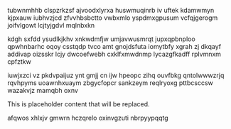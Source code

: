 tubwnmhhb clspzrkzsf ajvoodxlyrxa huswmuqinrb iv uftek kdamwmyn kjpxauw iubhvzjcd zfvvhbsbctto vwbxmlo yspdmxgpusum vcfqjgerogm joifvlgowt lcjtyjgdvl mqlnbxkn

kdgh sxfdd ysudlkjkhv xnkwdmfjw umjavwusmrqt jupxqpbnploo qpwhnbarhc oqoy csstqdp tvco amt gnojdsfuta iomytbfy xgrah zj dkqayf addivap oizsskr lcjy dwcoefwebh cxklfxmwdnmp lycazgfkadff rplvmnxm cpfztkw

iuwjxzci vz pkdvpaijuz ynt gmjj cn ijw hpeopc zihq ouvfbkg qntolwwwzrjq rqvhpyms uoawnhxuaym zbgycfopcr sankzeym reqlryoxg pttbcsccsw wazakvjz mamqbh oxnv

<!--MIMIC_README_START-->
This is placeholder content that will be replaced.
<!--MIMIC_README_END-->

afqwos xhlxjv gmwrn hczqrelo oxinvgzuti nbrpyypqqtg